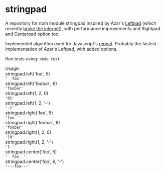 # stringpad
A repository for npm module stringpad inspired by Azar's [Leftpad](https://github.com/azer/left-pad) (which recently [broke the internet](http://qz.com/646467/how-one-programmer-broke-the-internet-by-deleting-a-tiny-piece-of-code/)), with performance improvements and Rightpad and Centerpad option too.

Implemented algorithm used for Javascript's [repeat](https://developer.mozilla.org/en/docs/Web/JavaScript/Reference/Global_Objects/String/repeat).  Probably the fastest implementation of Azar's Leftpad, with added options.

Run tests using:
``node test``


Usage:  
stringpad.left('foo', 5)  
``'  foo'``  
stringpad.left('foobar', 6)  
``'foobar'``  
stringpad.left(1, 2, 0)  
``'01'``  
stringpad.left(1, 2, '-')   
``'-1'``  
stringpad.right('foo', 5)  
``'foo  '``  
stringpad.right('foobar', 6)  
``'foobar'``  
stringpad.right(1, 2, 0)  
``'10'``  
stringpad.right(1, 2, '-')  
``'1-'``  
stringpad.center('foo', 5)  
``'  foo  '``  
stringpad.center('foo', 6, '-')  
``'---foo---'``
